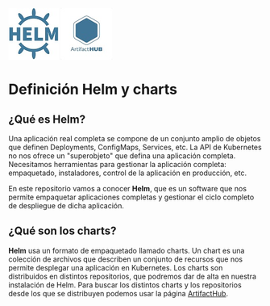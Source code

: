 ![Logo-helm](https://github.com/Mbonillac/Helm/blob/main/img/helm-logo.jpg?raw=true)
![Logo-artifacthub](https://github.com/Mbonillac/Helm/blob/main/img/artifacthub-logo.jpg?raw=true)
# Definición Helm y charts

## ¿Qué es Helm?
  
 Una aplicación real completa se compone de un conjunto amplio de objetos que definen Deployments, ConfigMaps, Services, etc. La API de Kubernetes no nos ofrece un "superobjeto" que defina una aplicación completa.
Necesitamos herramientas para gestionar la aplicación completa: empaquetado, instaladores, control de la aplicación en producción, etc.

En este repositorio vamos a conocer **Helm**, que es un software que nos permite empaquetar aplicaciones completas y gestionar el ciclo completo de despliegue de dicha aplicación.


## ¿Qué son los charts?

**Helm** usa un formato de empaquetado llamado charts. Un chart es una colección de archivos que describen un conjunto de recursos que nos permite desplegar una aplicación en Kubernetes.
Los charts son distribuidos en distintos repositorios, que podremos dar de alta en nuestra instalación de Helm. Para buscar los distintos charts y los repositorios desde los que se distribuyen podemos usar la página [ArtifactHub](https://artifacthub.io/).


